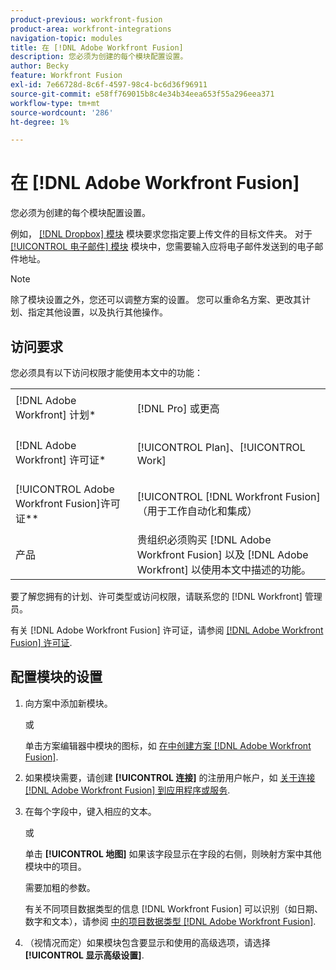 ```yaml
---
product-previous: workfront-fusion
product-area: workfront-integrations
navigation-topic: modules
title: 在 [!DNL Adobe Workfront Fusion]
description: 您必须为创建的每个模块配置设置。
author: Becky
feature: Workfront Fusion
exl-id: 7e66728d-8c6f-4597-98c4-bc6d36f96911
source-git-commit: e58ff769015b8c4e34b34eea653f55a296eea371
workflow-type: tm+mt
source-wordcount: '286'
ht-degree: 1%

---
```


# 在 [!DNL Adobe Workfront Fusion]

您必须为创建的每个模块配置设置。

例如， [[!DNL Dropbox] 模块](../../workfront-fusion/apps-and-their-modules/dropbox-modules.md) 模块要求您指定要上传文件的目标文件夹。 对于 [[!UICONTROL 电子邮件] 模块](../../workfront-fusion/apps-and-their-modules/email-modules.md) 模块中，您需要输入应将电子邮件发送到的电子邮件地址。

>[!NOTE]
>
>除了模块设置之外，您还可以调整方案的设置。 您可以重命名方案、更改其计划、指定其他设置，以及执行其他操作。

## 访问要求

您必须具有以下访问权限才能使用本文中的功能：

<table style="table-layout:auto">
 <col> 
 <col> 
 <tbody> 
  <tr> 
    <td role="rowheader">[!DNL Adobe Workfront] 计划*</td> 
   <td> <p>[!DNL Pro] 或更高</p> </td> 
  </tr> 
  <tr data-mc-conditions=""> 
   <td role="rowheader">[!DNL Adobe Workfront] 许可证*</td> 
   <td> <p>[!UICONTROL Plan]、[!UICONTROL Work]</p> </td> 
  </tr> 
  <tr> 
   <td role="rowheader">[!UICONTROL Adobe Workfront Fusion]许可证**</td> 
   <td> <p>[!UICONTROL [!DNL Workfront Fusion] （用于工作自动化和集成） </p>  </td> 
  </tr> 
  <tr> 
   <td role="rowheader">产品</td> 
   <td>贵组织必须购买 [!DNL Adobe Workfront Fusion] 以及 [!DNL Adobe Workfront] 以使用本文中描述的功能。</td> 
  </tr>  
 </tbody> 
</table>

要了解您拥有的计划、许可类型或访问权限，请联系您的 [!DNL Workfront] 管理员。

有关 [!DNL Adobe Workfront Fusion] 许可证，请参阅 [[!DNL Adobe Workfront Fusion] 许可证](../../workfront-fusion/get-started/license-automation-vs-integration.md).

## 配置模块的设置

1. 向方案中添加新模块。

   或

   单击方案编辑器中模块的图标，如 [在中创建方案 [!DNL Adobe Workfront Fusion]](../../workfront-fusion/scenarios/create-a-scenario.md).

1. 如果模块需要，请创建 **[!UICONTROL 连接]** 的注册用户帐户，如 [关于连接 [!DNL Adobe Workfront Fusion] 到应用程序或服务](../../workfront-fusion/connections/about-connecting-wf-fusion-to-app-or-service.md).
1. 在每个字段中，键入相应的文本。

   或

   单击 **[!UICONTROL 地图]** 如果该字段显示在字段的右侧，则映射方案中其他模块中的项目。

   需要加粗的参数。

   有关不同项目数据类型的信息 [!DNL Workfront Fusion] 可以识别（如日期、数字和文本），请参阅 [中的项目数据类型 [!DNL Adobe Workfront Fusion]](../../workfront-fusion/mapping/item-data-types.md).

1. （视情况而定）如果模块包含要显示和使用的高级选项，请选择 **[!UICONTROL 显示高级设置]**.
